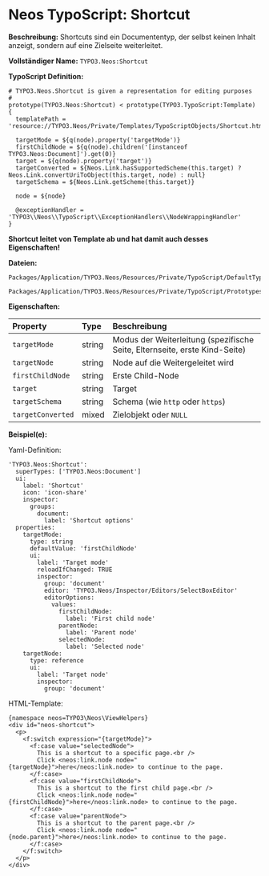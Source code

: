 # Neos TypoScript: Shortcut

**Beschreibung:** Shortcuts sind ein Documententyp, der selbst keinen Inhalt anzeigt, sondern auf eine Zielseite weiterleitet. 

**Vollständiger Name:** `TYPO3.Neos:Shortcut`

**TypoScript Definition:** 
```
# TYPO3.Neos.Shortcut is given a representation for editing purposes
#
prototype(TYPO3.Neos:Shortcut) < prototype(TYPO3.TypoScript:Template) {
  templatePath = 'resource://TYPO3.Neos/Private/Templates/TypoScriptObjects/Shortcut.html'

  targetMode = ${q(node).property('targetMode')}
  firstChildNode = ${q(node).children('[instanceof TYPO3.Neos:Document]').get(0)}
  target = ${q(node).property('target')}
  targetConverted = ${Neos.Link.hasSupportedScheme(this.target) ? Neos.Link.convertUriToObject(this.target, node) : null}
  targetSchema = ${Neos.Link.getScheme(this.target)}

  node = ${node}

  @exceptionHandler = 'TYPO3\\Neos\\TypoScript\\ExceptionHandlers\\NodeWrappingHandler'
}
```

**Shortcut leitet von Template ab und hat damit auch desses Eigenschaften!**


**Dateien:**
```
Packages/Application/TYPO3.Neos/Resources/Private/TypoScript/DefaultTypoScript.ts2

Packages/Application/TYPO3.Neos/Resources/Private/TypoScript/Prototypes/Shortcut.ts2
```

**Eigenschaften:**

| Property | Type | Beschreibung |
| :------- | :------ | :------- |
| `targetMode` | string | Modus der Weiterleitung (spezifische Seite, Elternseite, erste Kind-Seite)  |
| `targetNode` | string | Node auf die Weitergeleitet wird  |
| `firstChildNode` | string | Erste Child-Node |
| `target` | string | Target |
| `targetSchema` | string | Schema (wie `http` oder `https`) |
| `targetConverted` | mixed | Zielobjekt oder `NULL` |

**Beispiel(e):**

Yaml-Definition:
```
'TYPO3.Neos:Shortcut':
  superTypes: ['TYPO3.Neos:Document']
  ui:
    label: 'Shortcut'
    icon: 'icon-share'
    inspector:
      groups:
        document:
          label: 'Shortcut options'
  properties:
    targetMode:
      type: string
      defaultValue: 'firstChildNode'
      ui:
        label: 'Target mode'
        reloadIfChanged: TRUE
        inspector:
          group: 'document'
          editor: 'TYPO3.Neos/Inspector/Editors/SelectBoxEditor'
          editorOptions:
            values:
              firstChildNode:
                label: 'First child node'
              parentNode:
                label: 'Parent node'
              selectedNode:
                label: 'Selected node'
    targetNode:
      type: reference
      ui:
        label: 'Target node'
        inspector:
          group: 'document'
```

HTML-Template:
```
{namespace neos=TYPO3\Neos\ViewHelpers}
<div id="neos-shortcut">
  <p>
    <f:switch expression="{targetMode}">
      <f:case value="selectedNode">
        This is a shortcut to a specific page.<br />
        Click <neos:link.node node="{targetNode}">here</neos:link.node> to continue to the page.
      </f:case>
      <f:case value="firstChildNode">
        This is a shortcut to the first child page.<br />
        Click <neos:link.node node="{firstChildNode}">here</neos:link.node> to continue to the page.
      </f:case>
      <f:case value="parentNode">
        This is a shortcut to the parent page.<br />
        Click <neos:link.node node="{node.parent}">here</neos:link.node> to continue to the page.
      </f:case>
    </f:switch>
  </p>
</div>
```